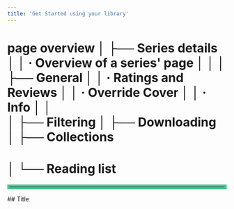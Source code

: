 ```yaml
---
title: 'Get Started using your library'
---
```


page overview
│    ├── Series details
│    │    · Overview of a series' page
│    │
│    ├── General
│    │    · Ratings and Reviews
│    │    · Override Cover
│    │    · Info
│    │   
│    ├── Filtering
│    ├── Downloading
│    ├── Collections
====
│    └── Reading list
=========

<hr style="border:5px solid #4ac694"> </hr>
## Title
